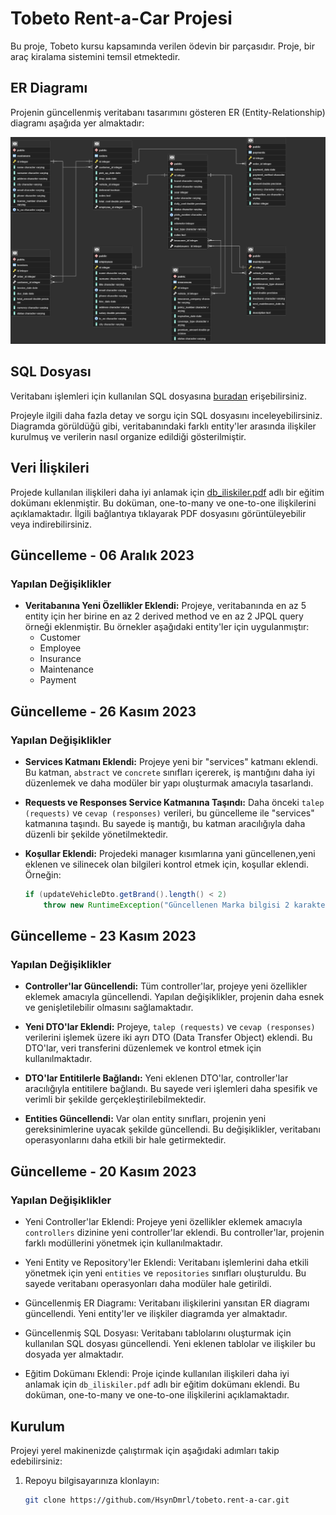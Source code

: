 # Tobeto Rent-a-Car Projesi

Bu proje, Tobeto kursu kapsamında verilen ödevin bir parçasıdır. Proje, bir araç kiralama sistemini temsil etmektedir.

## ER Diagramı

Projenin güncellenmiş veritabanı tasarımını gösteren ER (Entity-Relationship) diagramı aşağıda yer almaktadır:

![ER Diagram](https://github.com/HsynDmrl/tobeto.rent-a-car/blob/main/20.11.2023ER-diagram.png)

## SQL Dosyası

Veritabanı işlemleri için kullanılan SQL dosyasına [buradan](./18.11.2023SQL.pgerd) erişebilirsiniz.

Projeyle ilgili daha fazla detay ve sorgu için SQL dosyasını inceleyebilirsiniz.
Diagramda görüldüğü gibi, veritabanındaki farklı entity'ler arasında ilişkiler kurulmuş ve verilerin nasıl organize edildiği gösterilmiştir.

## Veri İlişkileri

Projede kullanılan ilişkileri daha iyi anlamak için [db_iliskiler.pdf](https://github.com/HsynDmrl/tobeto.rent-a-car/blob/main/db_iliskiler.pdf) adlı bir eğitim dokümanı eklenmiştir. Bu doküman, one-to-many ve one-to-one ilişkilerini açıklamaktadır. İlgili bağlantıya tıklayarak PDF dosyasını görüntüleyebilir veya indirebilirsiniz.

## Güncelleme - 06 Aralık 2023

### Yapılan Değişiklikler

- **Veritabanına Yeni Özellikler Eklendi:** Projeye, veritabanında en az 5 entity için her birine en az 2 derived method ve en az 2 JPQL query örneği eklenmiştir. Bu örnekler aşağıdaki entity'ler için uygulanmıştır:
  - Customer
  - Employee
  - Insurance
  - Maintenance
  - Payment

## Güncelleme - 26 Kasım 2023

### Yapılan Değişiklikler

- **Services Katmanı Eklendi:** Projeye yeni bir "services" katmanı eklendi. Bu katman, `abstract` ve `concrete` sınıfları içererek, iş mantığını daha iyi düzenlemek ve daha modüler bir yapı oluşturmak amacıyla tasarlandı.

- **Requests ve Responses Service Katmanına Taşındı:** Daha önceki `talep (requests)` ve `cevap (responses)` verileri, bu güncelleme ile "services" katmanına taşındı. Bu sayede iş mantığı, bu katman aracılığıyla daha düzenli bir şekilde yönetilmektedir.

- **Koşullar Eklendi:** Projedeki manager kısımlarına yani güncellenen,yeni eklenen ve silinecek olan bilgileri kontrol etmek için, koşullar eklendi. Örneğin:
  ```java
  if (updateVehicleDto.getBrand().length() < 2)
      throw new RuntimeException("Güncellenen Marka bilgisi 2 karakterden kısa olamaz.");

## Güncelleme - 23 Kasım 2023

### Yapılan Değişiklikler

- **Controller'lar Güncellendi:** Tüm controller'lar, projeye yeni özellikler eklemek amacıyla güncellendi. Yapılan değişiklikler, projenin daha esnek ve genişletilebilir olmasını sağlamaktadır.

- **Yeni DTO'lar Eklendi:** Projeye, `talep (requests)` ve `cevap (responses)` verilerini işlemek üzere iki ayrı DTO (Data Transfer Object) eklendi. Bu DTO'lar, veri transferini düzenlemek ve kontrol etmek için kullanılmaktadır.

- **DTO'lar Entitilerle Bağlandı:** Yeni eklenen DTO'lar, controller'lar aracılığıyla entitilere bağlandı. Bu sayede veri işlemleri daha spesifik ve verimli bir şekilde gerçekleştirilebilmektedir.

- **Entities Güncellendi:** Var olan entity sınıfları, projenin yeni gereksinimlerine uyacak şekilde güncellendi. Bu değişiklikler, veritabanı operasyonlarını daha etkili bir hale getirmektedir.

## Güncelleme - 20 Kasım 2023

### Yapılan Değişiklikler

- Yeni Controller'lar Eklendi: Projeye yeni özellikler eklemek amacıyla `controllers` dizinine yeni controller'lar eklendi. Bu controller'lar, projenin farklı modüllerini yönetmek için kullanılmaktadır.

- Yeni Entity ve Repository'ler Eklendi: Veritabanı işlemlerini daha etkili yönetmek için yeni `entities` ve `repositories` sınıfları oluşturuldu. Bu sayede veritabanı operasyonları daha modüler hale getirildi.

- Güncellenmiş ER Diagramı: Veritabanı ilişkilerini yansıtan ER diagramı güncellendi. Yeni entity'ler ve ilişkiler diagramda yer almaktadır.

- Güncellenmiş SQL Dosyası: Veritabanı tablolarını oluşturmak için kullanılan SQL dosyası güncellendi. Yeni eklenen tablolar ve ilişkiler bu dosyada yer almaktadır.

- Eğitim Dokümanı Eklendi: Proje içinde kullanılan ilişkileri daha iyi anlamak için `db_iliskiler.pdf` adlı bir eğitim dokümanı eklendi. Bu doküman, one-to-many ve one-to-one ilişkilerini açıklamaktadır.

## Kurulum

Projeyi yerel makinenizde çalıştırmak için aşağıdaki adımları takip edebilirsiniz:

1. Repoyu bilgisayarınıza klonlayın: 
   ```bash
   git clone https://github.com/HsynDmrl/tobeto.rent-a-car.git
